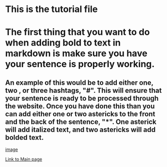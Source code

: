 # This is the tutorial file

# The first thing that you want to do when adding bold to text in markdown is make sure you have your sentence is properly working.
## An example of this would be to add either one, two , or three hashtags, "#". This will ensure that your sentence is ready to be processed through the website. Once you have done this than you can add either one or two astericks to the front and the back of the sentence, "*". One asterick will add italized text, and two astericks will add bolded text.

[image](image.svg)

[Link to Main page](README.md)
